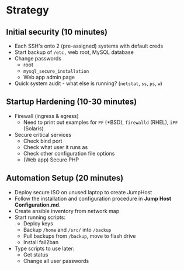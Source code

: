 # Strategy

## Initial security (10 minutes)

* Each SSH's onto 2 (pre-assigned) systems with default creds
* Start backup of `/etc,` web root, MySQL database
* Change passwords
  * root
  * `mysql_secure_installation`
  * Web app admin page
* Quick system audit - what else is running? (`netstat`, `ss`, `ps`, `w`)

## Startup Hardening (10-30 minutes)

* Firewall (ingress & egress)
  * Need to print out examples for `PF` (*BSD), `firewalld` (RHEL), `iPF` (Solaris)
* Secure critical services
  * Check bind port
  * Check what user it runs as
  * Check other configuration file options
  * (Web app) Secure PHP

## Automation Setup (20 minutes)

  * Deploy secure ISO on unused laptop to create JumpHost
  * Follow the installation and configuration procedure in **Jump Host Configuration.md**.
  * Create ansible inventory from network map  
  * Start running scripts:
    * Deploy keys
    * Backup `/home` and `/src/` into `/backup`
    * Pull backups from `/backup`, move to flash drive
    * Install fail2ban
  * Type scripts to use later:
    * Get status
    * Change all user passwords

